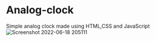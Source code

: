 # Analog-clock
Simple analog clock made using HTML,CSS and JavaScript
![Screenshot 2022-06-18 205111](https://user-images.githubusercontent.com/94678900/174445151-cdf559f9-d1dd-40eb-88e6-fb86c4445980.png)
